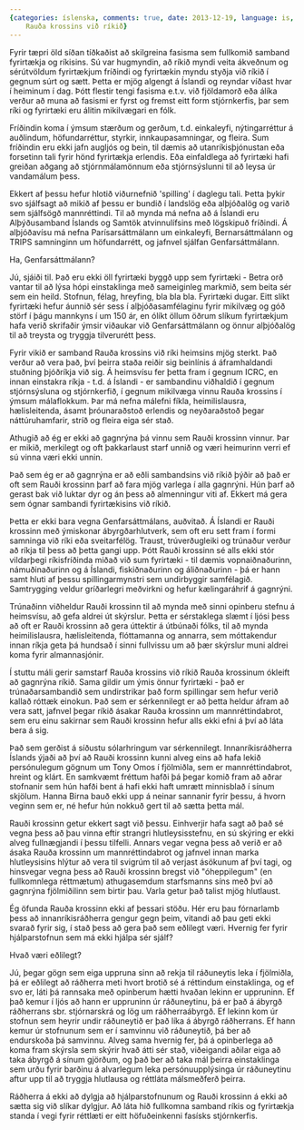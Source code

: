 ```yaml
---
{categories: íslenska, comments: true, date: 2013-12-19, language: is, title: Samspil
    Rauða krossins við ríkið}
---
```


Fyrir tæpri öld síðan tíðkaðist að skilgreina fasisma sem fullkomið samband fyrirtækja og ríkisins. Sú var hugmyndin, að ríkið myndi veita ákveðnum og sérútvöldum fyrirtækjum fríðindi og fyrirtækin myndu styðja við ríkið í gegnum súrt og sætt. Þetta er mjög algengt á Íslandi og reyndar víðast hvar í heiminum í dag. Þótt flestir tengi fasisma e.t.v. við fjöldamorð eða álíka verður að muna að fasismi er fyrst og fremst eitt form stjórnkerfis, þar sem ríki og fyrirtæki eru álitin mikilvægari en fólk.

Fríðindin koma í ýmsum stærðum og gerðum, t.d. einkaleyfi, nýtingarréttur á auðlindum, höfundarréttur, styrkir, innkaupasamningar, og fleira. Sum fríðindin eru ekki jafn augljós og bein, til dæmis að utanríkisþjónustan eða forsetinn tali fyrir hönd fyrirtækja erlendis. Eða einfaldlega að fyrirtæki hafi greiðan aðgang að stjórnmálamönnum eða stjórnsýslunni til að leysa úr vandamálum þess.

Ekkert af þessu hefur hlotið viðurnefnið 'spilling' í daglegu tali. Þetta þykir svo sjálfsagt að mikið af þessu er bundið í landslög eða alþjóðalög og varið sem sjálfsögð mannréttindi. Til að mynda má nefna að á Íslandi eru Alþýðusamband Íslands og Samtök atvinnulífsins með lögskipuð fríðindi. Á alþjóðavísu má nefna Parísarsáttmálann um einkaleyfi, Bernarsáttmálann og TRIPS samninginn um höfundarrétt, og jafnvel sjálfan Genfarsáttmálann.

Ha, Genfarsáttmálann?

Jú, sjáiði til. Það eru ekki öll fyrirtæki byggð upp sem fyrirtæki - Betra orð vantar til að lýsa hópi einstaklinga með sameiginleg markmið, sem beita sér sem ein heild. Stofnun, félag, hreyfing, bla bla bla. Fyrirtæki dugar. Eitt slíkt fyrirtæki hefur áunnið sér sess í alþjóðasamfélaginu fyrir mikilvæg og góð störf í þágu mannkyns í um 150 ár, en ólíkt öllum öðrum slíkum fyrirtækjum hafa verið skrifaðir ýmsir viðaukar við Genfarsáttmálann og önnur alþjóðalög til að treysta og tryggja tilverurétt þess.

Fyrir vikið er samband Rauða krossins við ríki heimsins mjög sterkt. Það verður að vera það, því þeirra staða reiðir sig beinlínis á áframhaldandi stuðning þjóðríkja við sig. Á heimsvísu fer þetta fram í gegnum ICRC, en innan einstakra ríkja - t.d. á Íslandi - er sambandinu viðhaldið í gegnum stjórnsýsluna og stjórnkerfið, í gegnum mikilvæga vinnu Rauða krossins í ýmsum málaflokkum. Þar má nefna málefni fíkla, heimilislausra, hælisleitenda, ásamt þróunaraðstoð erlendis og neyðaraðstoð þegar náttúruhamfarir, stríð og fleira eiga sér stað.

Athugið að ég er ekki að gagnrýna þá vinnu sem Rauði krossinn vinnur. Þar er mikið, merkilegt og oft þakkarlaust starf unnið og væri heimurinn verri ef sú vinna væri ekki unnin.

Það sem ég er að gagnrýna er að eðli sambandsins við ríkið þýðir að það er oft sem Rauði krossinn þarf að fara mjög varlega í alla gagnrýni. Hún þarf að gerast bak við luktar dyr og án þess að almenningur viti af. Ekkert má gera sem ógnar sambandi fyrirtækisins við ríkið.

Þetta er ekki bara vegna Genfarsáttmálans, auðvitað. Á Íslandi er Rauði krossinn með ýmiskonar ábyrgðarhlutverk, sem oft eru sett fram í formi samninga við ríki eða sveitarfélög. Traust, trúverðugleiki og trúnaður verður að ríkja til þess að þetta gangi upp. Þótt Rauði krossinn sé alls ekki stór vildarþegi ríkisfríðinda miðað við sum fyrirtæki - til dæmis vopnaiðnaðurinn, námuðinaðurinn og á Íslandi, fiskiðnaðurinn og áliðnaðurinn - þá er hann samt hluti af þessu spillingarmynstri sem undirbyggir samfélagið. Samtrygging veldur gríðarlegri meðvirkni og hefur kælingaráhrif á gagnrýni.

Trúnaðinn viðheldur Rauði krossinn til að mynda með sinni opinberu stefnu á heimsvísu, að gefa aldrei út skýrslur. Þetta er sérstaklega slæmt í ljósi þess að oft er Rauði krossinn að gera úttektir á útbúnaði fólks, til að mynda heimilislausra, hælisleitenda, flóttamanna og annarra, sem móttakendur innan ríkja geta þá hundsað í sinni fullvissu um að þær skýrslur muni aldrei koma fyrir almannasjónir.

Í stuttu máli gerir samstarf Rauða krossins við ríkið Rauða krossinum ókleift að gagnrýna ríkið. Sama gildir um ýmis önnur fyrirtæki - það er trúnaðarsambandið sem undirstrikar það form spillingar sem hefur verið kallað róttæk einokun. Það sem er sérkennilegt er að þetta heldur áfram að vera satt, jafnvel þegar ríkið ásakar Rauða krossinn um mannréttindabrot, sem eru einu sakirnar sem Rauði krossinn hefur alls ekki efni á því að láta bera á sig.

Það sem gerðist á síðustu sólarhringum var sérkennilegt. Innanríkisráðherra Íslands ýjaði að því að Rauði krossinn kunni alveg eins að hafa lekið persónulegum gögnum um Tony Omos í fjölmiðla, sem er mannréttindabrot, hreint og klárt. En samkvæmt fréttum hafði þá þegar komið fram að aðrar stofnanir sem hún hafði bent á hafi ekki haft umrætt minnisblað í sínum skjölum. Hanna Birna bauð ekki upp á neinar sannanir fyrir þessu, á hvorn veginn sem er, né hefur hún nokkuð gert til að sætta þetta mál.

Rauði krossinn getur ekkert sagt við þessu. Einhverjir hafa sagt að það sé vegna þess að þau vinna eftir strangri hlutleysisstefnu, en sú skýring er ekki alveg fullnægjandi í þessu tilfelli. Annars vegar vegna þess að verið er að ásaka Rauða krossinn um mannréttindabrot og jafnvel innan marka hlutleysisins hlýtur að vera til svigrúm til að verjast ásökunum af því tagi, og hinsvegar vegna þess að Rauði krossinn bregst við "óheppilegum" (en fullkomnlega réttmætum) athugasemdum starfsmanns síns með því að gagnrýna fjölmiðilinn sem birtir þau. Varla getur það talist mjög hlutlaust.

Ég öfunda Rauða krossinn ekki af þessari stöðu. Hér eru þau fórnarlamb þess að innanríkisráðherra gengur gegn þeim, vitandi að þau geti ekki svarað fyrir sig, í stað þess að gera það sem eðlilegt væri. Hvernig fer fyrir hjálparstofnun sem má ekki hjálpa sér sjálf?

Hvað væri eðlilegt?

Jú, þegar gögn sem eiga uppruna sinn að rekja til ráðuneytis leka í fjölmiðla, þá er eðlilegt að ráðherra meti hvort brotið sé á réttindum einstaklinga, og ef svo er, láti þá rannsaka með opinberum hætti hvaðan lekinn er uppruninn. Ef það kemur í ljós að hann er uppruninn úr ráðuneytinu, þá er það á ábyrgð ráðherrans sbr. stjórnarskrá og lög um ráðherraábyrgð. Ef lekinn kom úr stofnun sem heyrir undir ráðuneytið er það líka á ábyrgð ráðherrans. Ef hann kemur úr stofnunum sem er í samvinnu við ráðuneytið, þá ber að endurskoða þá samvinnu. Alveg sama hvernig fer, þá á opinberlega að koma fram skýrsla sem skýrir hvað átti sér stað, viðeigandi aðilar eiga að taka ábyrgð á sínum gjörðum, og það ber að taka mál þeirra einstaklinga sem urðu fyrir barðinu á alvarlegum leka persónuupplýsinga úr ráðuneytinu aftur upp til að tryggja hlutlausa og réttláta málsmeðferð þeirra.

Ráðherra á ekki að dylgja að hjálparstofnunum og Rauði krossinn á ekki að sætta sig við slíkar dylgjur. Að láta hið fullkomna samband ríkis og fyrirtækja standa í vegi fyrir réttlæti er eitt höfuðeinkenni fasísks stjórnkerfis.
